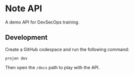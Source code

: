 # Note API

A demo API for DevSecOps training.


## Development

Create a GitHub codespace and run the following command:

```
projen dev
```



Then open the `/docs` path to play with the API.

